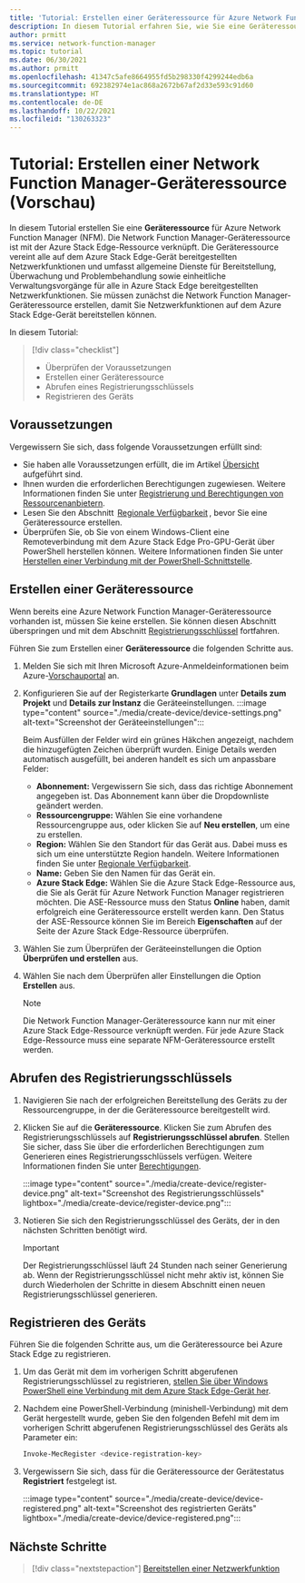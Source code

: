 ```yaml
---
title: 'Tutorial: Erstellen einer Geräteressource für Azure Network Function Manager'
description: In diesem Tutorial erfahren Sie, wie Sie eine Geräteressource für Azure Network Function Manager erstellen.
author: prmitt
ms.service: network-function-manager
ms.topic: tutorial
ms.date: 06/30/2021
ms.author: prmitt
ms.openlocfilehash: 41347c5afe8664955fd5b298330f4299244edb6a
ms.sourcegitcommit: 692382974e1ac868a2672b67af2d33e593c91d60
ms.translationtype: HT
ms.contentlocale: de-DE
ms.lasthandoff: 10/22/2021
ms.locfileid: "130263323"
---
```

# <a name="tutorial-create-a-network-function-manager-device-resource-preview"></a>Tutorial: Erstellen einer Network Function Manager-Geräteressource (Vorschau)

In diesem Tutorial erstellen Sie eine **Geräteressource** für Azure Network Function Manager (NFM). Die Network Function Manager-Geräteressource ist mit der Azure Stack Edge-Ressource verknüpft. Die Geräteressource vereint alle auf dem Azure Stack Edge-Gerät bereitgestellten Netzwerkfunktionen und umfasst allgemeine Dienste für Bereitstellung, Überwachung und Problembehandlung sowie einheitliche Verwaltungsvorgänge für alle in Azure Stack Edge bereitgestellten Netzwerkfunktionen. Sie müssen zunächst die Network Function Manager-Geräteressource erstellen, damit Sie Netzwerkfunktionen auf dem Azure Stack Edge-Gerät bereitstellen können.

In diesem Tutorial:

> [!div class="checklist"]
> * Überprüfen der Voraussetzungen
> * Erstellen einer Geräteressource
> * Abrufen eines Registrierungsschlüssels
> * Registrieren des Geräts

## <a name="prerequisites"></a><a name="pre"></a>Voraussetzungen

Vergewissern Sie sich, dass folgende Voraussetzungen erfüllt sind:

* Sie haben alle Voraussetzungen erfüllt, die im Artikel [Übersicht](overview.md#prereq) aufgeführt sind.
* Ihnen wurden die erforderlichen Berechtigungen zugewiesen. Weitere Informationen finden Sie unter [Registrierung und Berechtigungen von Ressourcenanbietern](overview.md#permissions).
* Lesen Sie den Abschnitt  [Regionale Verfügbarkeit](overview.md#regions) , bevor Sie eine Geräteressource erstellen.
* Überprüfen Sie, ob Sie von einem Windows-Client eine Remoteverbindung mit dem Azure Stack Edge Pro-GPU-Gerät über PowerShell herstellen können. Weitere Informationen finden Sie unter [Herstellen einer Verbindung mit der PowerShell-Schnittstelle](../databox-online/azure-stack-edge-gpu-connect-powershell-interface.md#connect-to-the-powershell-interface).

## <a name="create-a-device-resource"></a><a name="create"></a>Erstellen einer Geräteressource

Wenn bereits eine Azure Network Function Manager-Geräteressource vorhanden ist, müssen Sie keine erstellen. Sie können diesen Abschnitt überspringen und mit dem Abschnitt [Registrierungsschlüssel](#key) fortfahren.

Führen Sie zum Erstellen einer **Geräteressource** die folgenden Schritte aus.

1. Melden Sie sich mit Ihren Microsoft Azure-Anmeldeinformationen beim Azure-[Vorschauportal](https://aka.ms/AzureNetworkFunctionManager) an.

1. Konfigurieren Sie auf der Registerkarte **Grundlagen** unter **Details zum Projekt** und **Details zur Instanz** die Geräteeinstellungen.
   :::image type="content" source="./media/create-device/device-settings.png" alt-text="Screenshot der Geräteeinstellungen":::

   Beim Ausfüllen der Felder wird ein grünes Häkchen angezeigt, nachdem die hinzugefügten Zeichen überprüft wurden. Einige Details werden automatisch ausgefüllt, bei anderen handelt es sich um anpassbare Felder:

   * **Abonnement:** Vergewissern Sie sich, dass das richtige Abonnement angegeben ist. Das Abonnement kann über die Dropdownliste geändert werden.
   * **Ressourcengruppe:** Wählen Sie eine vorhandene Ressourcengruppe aus, oder klicken Sie auf **Neu erstellen**, um eine zu erstellen.
   * **Region:** Wählen Sie den Standort für das Gerät aus. Dabei muss es sich um eine unterstützte Region handeln. Weitere Informationen finden Sie unter [Regionale Verfügbarkeit](overview.md#regions).
   * **Name:** Geben Sie den Namen für das Gerät ein.
   * **Azure Stack Edge:** Wählen Sie die Azure Stack Edge-Ressource aus, die Sie als Gerät für Azure Network Function Manager registrieren möchten. Die ASE-Ressource muss den Status **Online** haben, damit erfolgreich eine Geräteressource erstellt werden kann. Den Status der ASE-Ressource können Sie im Bereich **Eigenschaften** auf der Seite der Azure Stack Edge-Ressource überprüfen.
1. Wählen Sie zum Überprüfen der Geräteeinstellungen die Option **Überprüfen und erstellen** aus.
1. Wählen Sie nach dem Überprüfen aller Einstellungen die Option **Erstellen** aus.
   
   >[!NOTE]
   >Die Network Function Manager-Geräteressource kann nur mit einer Azure Stack Edge-Ressource verknüpft werden. Für jede Azure Stack Edge-Ressource muss eine separate NFM-Geräteressource erstellt werden.
   >

## <a name="get-the-registration-key"></a><a name="key"></a>Abrufen des Registrierungsschlüssels

1. Navigieren Sie nach der erfolgreichen Bereitstellung des Geräts zu der Ressourcengruppe, in der die Geräteressource bereitgestellt wird.
1. Klicken Sie auf die **Geräteressource**. Klicken Sie zum Abrufen des Registrierungsschlüssels auf **Registrierungsschlüssel abrufen**. Stellen Sie sicher, dass Sie über die erforderlichen Berechtigungen zum Generieren eines Registrierungsschlüssels verfügen. Weitere Informationen finden Sie unter [Berechtigungen](overview.md#permissions).

   :::image type="content" source="./media/create-device/register-device.png" alt-text="Screenshot des Registrierungsschlüssels" lightbox="./media/create-device/register-device.png":::
1. Notieren Sie sich den Registrierungsschlüssel des Geräts, der in den nächsten Schritten benötigt wird.

   > [!IMPORTANT]
   > Der Registrierungsschlüssel läuft 24 Stunden nach seiner Generierung ab. Wenn der Registrierungsschlüssel nicht mehr aktiv ist, können Sie durch Wiederholen der Schritte in diesem Abschnitt einen neuen Registrierungsschlüssel generieren.
   >

## <a name="register-the-device"></a><a name="registration"></a>Registrieren des Geräts

Führen Sie die folgenden Schritte aus, um die Geräteressource bei Azure Stack Edge zu registrieren.

1. Um das Gerät mit dem im vorherigen Schritt abgerufenen Registrierungsschlüssel zu registrieren, [stellen Sie über Windows PowerShell eine Verbindung mit dem Azure Stack Edge-Gerät her](../databox-online/azure-stack-edge-gpu-connect-powershell-interface.md#connect-to-the-powershell-interface).

1. Nachdem eine PowerShell-Verbindung (minishell-Verbindung) mit dem Gerät hergestellt wurde, geben Sie den folgenden Befehl mit dem im vorherigen Schritt abgerufenen Registrierungsschlüssel des Geräts als Parameter ein:
   ```powershell
   Invoke-MecRegister <device-registration-key>
   ```

1. Vergewissern Sie sich, dass für die Geräteressource der Gerätestatus **Registriert** festgelegt ist.

   :::image type="content" source="./media/create-device/device-registered.png" alt-text="Screenshot des registrierten Geräts" lightbox="./media/create-device/device-registered.png":::
 
## <a name="next-steps"></a>Nächste Schritte

> [!div class="nextstepaction"]
> [Bereitstellen einer Netzwerkfunktion](deploy-functions.md)
